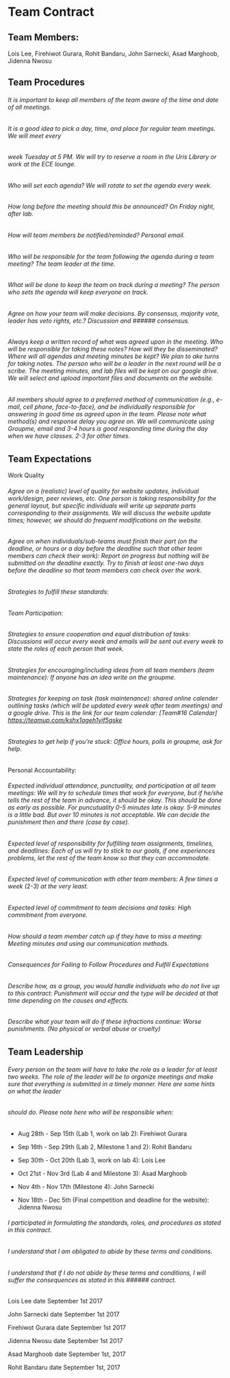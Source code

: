 # Team Contract


## Team Members: 
Lois Lee, Firehiwot Gurara, Rohit Bandaru, John Sarnecki, Asad Marghoob, Jidenna Nwosu


## Team Procedures

###### It is important to keep all members of the team aware of the time and date of all meetings. 
###### It is a good idea to pick a day, time, and place for regular team meetings. We will meet every 
###### week Tuesday at 5 PM. We will try to reserve a room in the Uris Library or work at the ECE lounge.

###### Who will set each agenda? We will rotate to set the agenda every week. 
###### How long before the meeting should this be announced? On Friday night, after lab. 
###### How will team members be notified/reminded? Personal email.
###### Who will be responsible for the team following the agenda during a team meeting? The team leader at the time. 
###### What will be done to keep the team on track during a meeting? The person who sets the agenda will keep everyone on track. 

###### Agree on how your team will make decisions. By consensus, majority vote, leader has veto rights, etc.? Discussion and ###### consensus.

###### Always keep a written record of what was agreed upon in the meeting. Who will be responsible for taking these notes? How will they be disseminated? Where will all agendas and meeting minutes be kept? We plan to ake turns for taking notes. The person who will be a leader in the next round will be a scribe. The meeting minutes, and lab files  will be kept on our google drive. We will select and upload important files and documents on the website.

###### All members should agree to a preferred method of communication (e.g., e-mail, cell phone, face-to-face), and be individually responsible for answering in good time as agreed upon in the team. Please note what method(s) and response delay you agree on. We will communicate using Groupme, email and 3-4 hours is good responding time during the day when we have classes. 2-3 for other times. 

## Team Expectations

Work Quality
###### Agree on a (realistic) level of quality for website updates, individual work/design, peer reviews, etc. One person is taking responsibility for the general layout, but specific individuals will write up separate parts corresponding to their assignments. We will discuss the website update times; however, we should do frequent modifications on the website. 

###### Agree on when individuals/sub-teams must finish their part (on the deadline, or hours or a day before the deadline such that other team members can check their work):  Report on progress but nothing will be submitted on the deadline exactly. Try to finish at least one-two days before the deadline so that team members can check over the work.  

###### Strategies to fulfill these standards:
###### Team Participation:
###### Strategies to ensure cooperation and equal distribution of tasks: Discussions will occur every week and emails will be sent out every week to state the roles of each person that week.

###### Strategies for encouraging/including ideas from all team members (team maintenance): If anyone has an idea write on the groupme.

###### Strategies for keeping on task (task maintenance): shared online calender outlining tasks (which will be updated every week after team meetings) and a google drive. This is the link for our team calendar: [Team#16 Calendar] https://teamup.com/kshx1ageh1yif5gske

###### Strategies to get help if you’re stuck: Office hours, polls in groupme, ask for help.

Personal Accountability:

###### Expected individual attendance, punctuality, and participation at all team meetings: We will try to schedule times that work for everyone, but if he/she tells the rest of the team in advance, it should be okay. This should be done as early as possible. For puncutuality 0-5 minutes late is okay. 5-9 minutes is a little bad. But over 10 minutes is not acceptable. We can decide the punishment then and there (case by case).

###### Expected level of responsibility for fulfilling team assignments, timelines, and deadlines: Each of us will try to stick to our goals, if one experiences problems, let the rest of the team know so that they can accommodate. 

###### Expected level of communication with other team members: A few times a week (2-3) at the very least.

###### Expected level of commitment to team decisions and tasks: High commitment from everyone. 

###### How should a team member catch up if they have to miss a meeting: Meeting minutes and using our communication methods.

###### Consequences for Failing to Follow Procedures and Fulfill Expectations
###### Describe how, as a group, you would handle individuals who do not live up to this contract: Punishment will occur and the type will be decided at that time depending on the causes and effects.

###### Describe what your team will do if these infractions continue: Worse punishments. (No physical or verbal abuse or cruelty)


## Team Leadership

###### Every person on the team will have to take the role as a leader for at least two weeks. The role of the leader will be to organize meetings and make sure that everything is submitted in a timely manner. Here are some hints on what the leader 
###### should do. Please note here who will be responsible when:


  * Aug 28th - Sep 15th (Lab 1, work on lab 2): Firehiwot Gurara

  * Sep 16th - Sep 29th (Lab 2, Milestone 1 and 2): Rohit Bandaru

  * Sep 30th - Oct 20th (Lab 3, work on lab 4): Lois Lee  

  * Oct 21st - Nov 3rd (Lab 4 and Milestone 3): Asad Marghoob

  * Nov 4th - Nov 17th (Milestone 4): John Sarnecki

  * Nov 18th - Dec 5th (Final competition and deadline for the website): Jidenna Nwosu
  

###### I participated in formulating the standards, roles, and procedures as stated in this contract.
###### I understand that I am obligated to abide by these terms and conditions.
###### I understand that if I do not abide by these terms and conditions, I will suffer the consequences as stated in this ###### contract.


Lois Lee				     	date September 1st 2017

John Sarnecki 				date September 1st 2017

Firehiwot Gurara      date September 1st 2017

Jidenna Nwosu         date September 1st 2017

Asad Marghoob  		  	date September 1st, 2017

Rohit Bandaru         date September 1st, 2017


